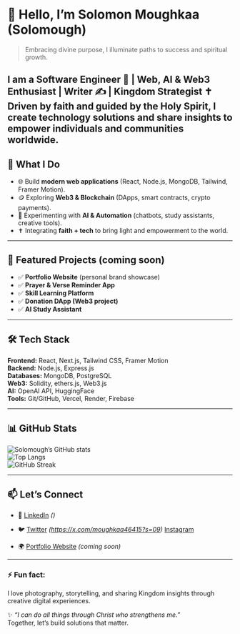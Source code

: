 # 👋 Hello, I’m Solomon Moughkaa (Solomough)

> Embracing divine purpose, I illuminate paths to success and spiritual growth.  

I am a **Software Engineer 🚀 | Web, AI & Web3 Enthusiast | Writer ✍️ | Kingdom Strategist ✝️**  
Driven by faith and guided by the Holy Spirit, I create technology solutions and share insights to empower individuals and communities worldwide.
---

## 🚀 What I Do  
- 🌐 Build **modern web applications** (React, Node.js, MongoDB, Tailwind, Framer Motion).  
- 🪙 Exploring **Web3 & Blockchain** (DApps, smart contracts, crypto payments).  
- 🤖 Experimenting with **AI & Automation** (chatbots, study assistants, creative tools).  
- ✝️ Integrating **faith + tech** to bring light and empowerment to the world.  

---

## 📂 Featured Projects (coming soon)  
- ✅ **Portfolio Website** (personal brand showcase)  
- ✅ **Prayer & Verse Reminder App**  
- ✅ **Skill Learning Platform**  
- ✅ **Donation DApp (Web3 project)**  
- ✅ **AI Study Assistant**  

---

## 🛠 Tech Stack  
**Frontend:** React, Next.js, Tailwind CSS, Framer Motion  
**Backend:** Node.js, Express.js  
**Databases:** MongoDB, PostgreSQL  
**Web3:** Solidity, ethers.js, Web3.js  
**AI:** OpenAI API, HuggingFace  
**Tools:** Git/GitHub, Vercel, Render, Firebase  

---

## 📊 GitHub Stats
![Solomough’s GitHub stats](https://github-readme-stats.vercel.app/api?username=Solomough&show_icons=true&theme=radical)  
![Top Langs](https://github-readme-stats.vercel.app/api/top-langs/?username=Solomough&layout=compact&theme=radical)  
![GitHub Streak](https://github-readme-streak-stats.herokuapp.com/?user=Solomough&theme=radical)  

---

## 📫 Let’s Connect  
- 💼 [LinkedIn](#) *()*  
- 🐦 [Twitter](#) *(https://x.com/moughkaa46415?s=09)*  [Instagram](https://www.instagram.com/solomough3?igsh=cGJ1d3JtYzh5M3Ay)  

- 🌍 [Portfolio Website](#) *(coming soon)*  

---

### ⚡ Fun fact:
I love photography, storytelling, and sharing Kingdom insights through creative digital experiences.

✨ *“I can do all things through Christ who strengthens me.”*  
Together, let’s build solutions that matter.
